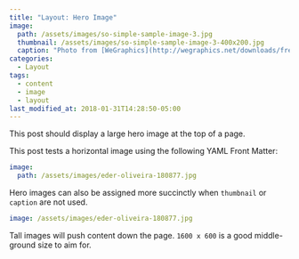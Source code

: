 ```yaml
---
title: "Layout: Hero Image"
image: 
  path: /assets/images/so-simple-sample-image-3.jpg
  thumbnail: /assets/images/so-simple-sample-image-3-400x200.jpg
  caption: "Photo from [WeGraphics](http://wegraphics.net/downloads/free-ultimate-blurred-background-pack/)"
categories:
  - Layout
tags:
  - content
  - image
  - layout
last_modified_at: 2018-01-31T14:28:50-05:00
---
```


This post should display a large hero image at the top of a page.

This post tests a horizontal image using the following YAML Front Matter:

```yaml
image:
  path: /assets/images/eder-oliveira-180877.jpg
```

Hero images can also be assigned more succinctly when `thumbnail` or `caption` are not used.

```yaml
image: /assets/images/eder-oliveira-180877.jpg
```

Tall images will push content down the page. `1600 x 600` is a good middle-ground size to aim for.
